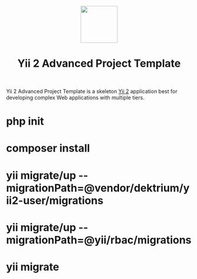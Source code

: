 <p align="center">
    <a href="https://github.com/yiisoft" target="_blank">
        <img src="https://avatars0.githubusercontent.com/u/993323" height="100px">
    </a>
    <h1 align="center">Yii 2 Advanced Project Template</h1>
    <br>
</p>

Yii 2 Advanced Project Template is a skeleton [Yii 2](http://www.yiiframework.com/) application best for
developing complex Web applications with multiple tiers.

<h1>php init</h1>
<h1>composer install<h1>
<h1>yii migrate/up --migrationPath=@vendor/dektrium/yii2-user/migrations</h1>
<h1>yii migrate/up --migrationPath=@yii/rbac/migrations</h1>
<h1>yii migrate</h1>
